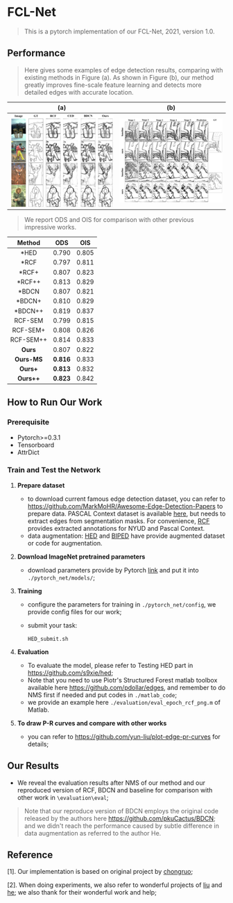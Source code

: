 # FCL-Net

> This is a pytorch implementation of our FCL-Net, 2021, version 1.0.

## Performance

>  Here gives some examples of edge detection results, comparing with existing methods in Figure (a).  As shown in Figure (b), our method greatly improves fine-scale feature learning and detects more detailed edges with accurate location.

|                (a)                 |                   (b)                    |
| :--------------------------------: | :--------------------------------------: |
| ![compare](./examples/compare.png) | ![compare](./examples/stage-compare.png) |

> We report ODS and OIS for comparison with other previous impressive works.

|   **Method**   |  **ODS**  |  **OIS**  |
| :------------: | :-------: | :-------: |
|      *HED      |   0.790   |   0.805   |
|      *RCF      |   0.797   |   0.811   |
|     *RCF+      |   0.807   |   0.823   |
|     *RCF++     |   0.813   |   0.829   |
|     *BDCN      |   0.807   |   0.821   |
|     *BDCN+     |   0.810   |   0.829   |
|    *BDCN++     |   0.819   |   0.837   |
|    RCF-SEM     |   0.799   |   0.815   |
|    RCF-SEM+    |   0.808   |   0.826   |
|   RCF-SEM++    |   0.814   |   0.833   |
|    **Ours**    |   0.807   |   0.822   |
|  **Ours-MS**   | **0.816** |   0.833   |
|   **Ours+**    | **0.813** |   0.832   |
|   **Ours++**   | **0.823** |   0.842   |



## How to Run Our Work

### Prerequisite

- Pytorch>=0.3.1
- Tensorboard
- AttrDict

### Train and Test the Network

1. **Prepare dataset**

   - to download current famous edge detection dataset, you can refer to https://github.com/MarkMoHR/Awesome-Edge-Detection-Papers to prepare data. PASCAL Context dataset is available [here](https://cs.stanford.edu/~roozbeh/pascal-context/), but needs to extract edges from segmentation masks. For convenience, [RCF](https://github.com/yun-liu/rcf) provides extracted annotations for NYUD and Pascal Context. 
   - data augmentation: [HED]( https://github.com/s9xie/hed)  and [BIPED]() have provide augmented dataset or code for augmentation.

2. **Download ImageNet pretrained parameters** 

   - download parameters provide by Pytorch [link](https://download.pytorch.org/models/vgg16_bn-6c64b313.pth) and put it into `./pytorch_net/models/`; 

3. **Training**

   - configure the parameters for training in `./pytorch_net/config`, we provide config files for our work; 

   - submit your task:

     ```shell
     HED_submit.sh
     ```

4. **Evaluation**

   - To evaluate the model, please refer to Testing HED part in https://github.com/s9xie/hed; 
   - Note that you need to use Piotr's Structured Forest matlab toolbox available here https://github.com/pdollar/edges, and remember to do NMS first if needed and put codes  in `./matlab_code`;
   - we provide an example here `./evaluation/eval_epoch_rcf_png.m` of Matlab.

5. **To draw P-R curves and compare with other works**

   - you can refer to https://github.com/yun-liu/plot-edge-pr-curves for details;



## Our Results

- We reveal the evaluation results after NMS of our method and our reproduced version of RCF, BDCN and baseline for comparison with other work in `\evaluation\eval`;

> Note that our reproduce version of BDCN employs the original code released by the authors here https://github.com/pkuCactus/BDCN; and we didn't reach the performance caused by subtle difference in data augmentation as referred to the author He.



## Reference

[1]. Our implementation is based on original project by [chongruo](https://github.com/chongruo/pytorch-HED);

[2]. When doing experiments, we also refer to wonderful projects of [liu](https://github.com/yun-liu/rcf) and [he](https://github.com/pkuCactus/BDCN); we also thank for their wonderful work and help;

